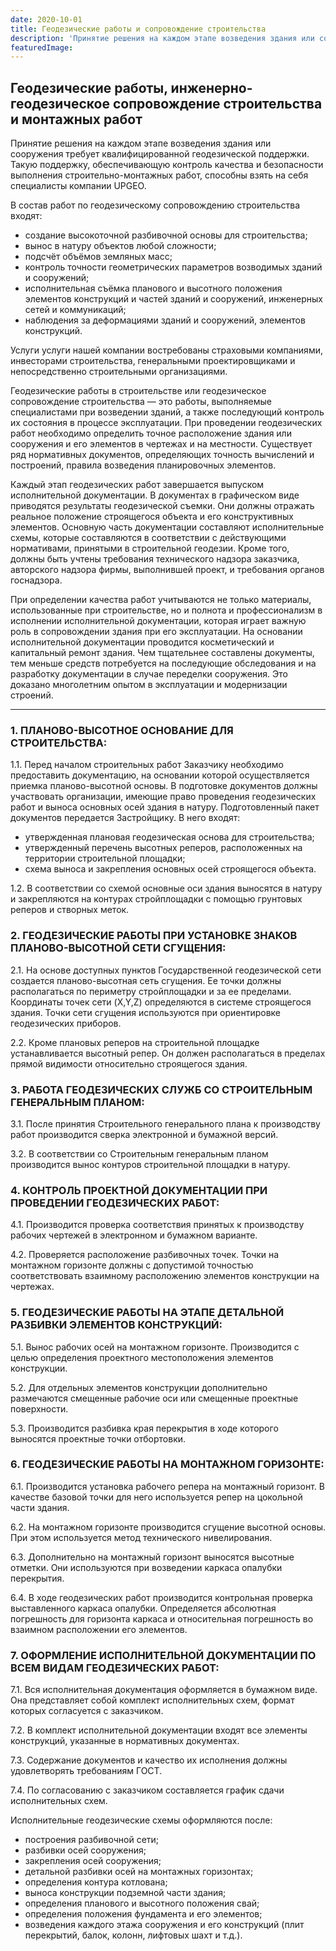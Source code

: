 ```yaml
---
date: 2020-10-01
title: Геодезические работы и сопровождение строительства
description: 'Принятие решения на каждом этапе возведения здания или сооружения требует квалифицированной геодезической поддержки. Такую поддержку, обеспечивающую контроль качества и безопасности выполнения строительно-монтажных работ, способны взять на себя специалисты компании UPGEO.'
featuredImage:
---
```


## Геодезические работы, инженерно-геодезическое сопровождение строительства и монтажных работ

Принятие решения на каждом этапе возведения здания или сооружения требует квалифицированной геодезической поддержки. Такую поддержку, обеспечивающую контроль качества и безопасности выполнения строительно-монтажных работ, способны взять на себя специалисты компании UPGEO.

В состав работ по геодезическому сопровождению строительства входят:

- создание высокоточной разбивочной основы для строительства;
- вынос в натуру объектов любой сложности;
- подсчёт объёмов земляных масс;
- контроль точности геометрических параметров возводимых зданий и сооружений;
- исполнительная съёмка планового и высотного положения элементов конструкций и частей зданий и сооружений, инженерных сетей и коммуникаций;
- наблюдения за деформациями зданий и сооружений, элементов конструкций.

Услуги услуги нашей компании востребованы страховыми компаниями, инвесторами строительства, генеральными проектировщиками и непосредственно строительными организациями.

Геодезические работы в строительстве или геодезическое сопровождение строительства — это работы, выполняемые специалистами при возведении зданий, а также последующий контроль их состояния в процессе эксплуатации. При проведении геодезических работ необходимо определить точное расположение здания или сооружения и его элементов в чертежах и на местности. Существует ряд нормативных документов, определяющих точность вычислений и построений, правила возведения планировочных элементов.

Каждый этап геодезических работ завершается выпуском исполнительной документации. В документах в графическом виде приводятся результаты геодезической съемки. Они должны отражать реальное положение строящегося объекта и его конструктивных элементов. Основную часть документации составляют исполнительные схемы, которые составляются в соответствии с действующими нормативами, принятыми в строительной геодезии. Кроме того, должны быть учтены требования технического надзора заказчика, авторского надзора фирмы, выполнившей проект, и требования органов госнадзора.

При определении качества работ учитываются не только материалы, использованные при строительстве, но и полнота и профессионализм в исполнении исполнительной документации, которая играет важную роль в сопровождении здания при его эксплуатации. На основании исполнительной документации проводится косметический и капитальный ремонт здания. Чем тщательнее составлены документы, тем меньше средств потребуется на последующие обследования и на разработку документации в случае переделки сооружения. Это доказано многолетним опытом в эксплуатации и модернизации строений.

---

### 1. ПЛАНОВО-ВЫСОТНОЕ ОСНОВАНИЕ ДЛЯ СТРОИТЕЛЬСТВА:

1.1. Перед началом строительных работ Заказчику необходимо предоставить документацию, на основании которой осуществляется приемка планово-высотной основы. В подготовке документов должны участвовать организации, имеющие право проведения геодезических работ и выноса основных осей здания в натуру. Подготовленный пакет документов передается Застройщику. В него входят:

- утвержденная плановая геодезическая основа для строительства;
- утвержденный перечень высотных реперов, расположенных на территории строительной площадки;
- схема выноса и закрепления основных осей строящегося объекта.

1.2. В соответствии со схемой основные оси здания выносятся в натуру и закрепляются на контурах стройплощадки с помощью грунтовых реперов и створных меток.

### 2. ГЕОДЕЗИЧЕСКИЕ РАБОТЫ ПРИ УСТАНОВКЕ ЗНАКОВ ПЛАНОВО-ВЫСОТНОЙ СЕТИ СГУЩЕНИЯ:

2.1. На основе доступных пунктов Государственной геодезической сети создается планово-высотная сеть сгущения. Ее точки должны располагаться по периметру стройплощадки и за ее пределами. Координаты точек сети (X,Y,Z) определяются в системе строящегося здания. Точки сети сгущения используются при ориентировке геодезических приборов.

2.2. Кроме плановых реперов на строительной площадке устанавливается высотный репер. Он должен располагаться в пределах прямой видимости относительно строящегося здания.

### 3. РАБОТА ГЕОДЕЗИЧЕСКИХ СЛУЖБ СО СТРОИТЕЛЬНЫМ ГЕНЕРАЛЬНЫМ ПЛАНОМ:

3.1. После принятия Строительного генерального плана к производству работ производится сверка электронной и бумажной версий.

3.2. В соответствии со Строительным генеральным планом производится вынос контуров строительной площадки в натуру.

### 4. КОНТРОЛЬ ПРОЕКТНОЙ ДОКУМЕНТАЦИИ ПРИ ПРОВЕДЕНИИ ГЕОДЕЗИЧЕСКИХ РАБОТ:

4.1. Производится проверка соответствия принятых к производству рабочих чертежей в электронном и бумажном варианте.

4.2. Проверяется расположение разбивочных точек. Точки на монтажном горизонте должны с допустимой точностью соответствовать взаимному расположению элементов конструкции на чертежах.

### 5. ГЕОДЕЗИЧЕСКИЕ РАБОТЫ НА ЭТАПЕ ДЕТАЛЬНОЙ РАЗБИВКИ ЭЛЕМЕНТОВ КОНСТРУКЦИЙ:

5.1. Вынос рабочих осей на монтажном горизонте. Производится с целью определения проектного местоположения элементов конструкции.

5.2. Для отдельных элементов конструкции дополнительно размечаются смещенные рабочие оси или смещенные проектные поверхности.

5.3. Производится разбивка края перекрытия в ходе которого выносятся проектные точки отбортовки.

### 6. ГЕОДЕЗИЧЕСКИЕ РАБОТЫ НА МОНТАЖНОМ ГОРИЗОНТЕ:

6.1. Производится установка рабочего репера на монтажный горизонт. В качестве базовой точки для него используется репер на цокольной части здания.

6.2. На монтажном горизонте производится сгущение высотной основы. При этом используется метод технического нивелирования.

6.3. Дополнительно на монтажный горизонт выносятся высотные отметки. Они используются при возведении каркаса опалубки перекрытия.

6.4. В ходе геодезических работ производится контрольная проверка выставленного каркаса опалубки. Определяется абсолютная погрешность для горизонта каркаса и относительная погрешность во взаимном расположении его элементов.

### 7. ОФОРМЛЕНИЕ ИСПОЛНИТЕЛЬНОЙ ДОКУМЕНТАЦИИ ПО ВСЕМ ВИДАМ ГЕОДЕЗИЧЕСКИХ РАБОТ:

7.1. Вся исполнительная документация оформляется в бумажном виде. Она представляет собой комплект исполнительных схем, формат которых согласуется с заказчиком.

7.2. В комплект исполнительной документации входят все элементы конструкций, указанные в нормативных документах.

7.3. Содержание документов и качество их исполнения должны удовлетворять требованиям ГОСТ.

7.4. По согласованию с заказчиком составляется график сдачи исполнительных схем.

Исполнительные геодезические схемы оформляются после:

- построения разбивочной сети;
- разбивки осей сооружения;
- закрепления осей сооружения;
- детальной разбивки осей на монтажных горизонтах;
- определения контура котлована;
- выноса конструкции подземной части здания;
- определения планового и высотного положения свай;
- определения положения фундамента и его элементов;
- возведения каждого этажа сооружения и его конструкций (плит перекрытий, балок, колонн, лифтовых шахт и т.д.).
